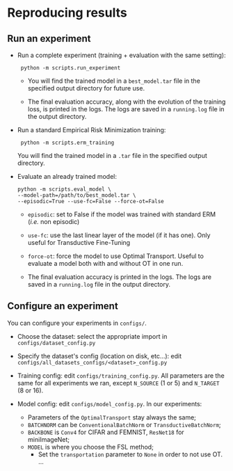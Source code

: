 # Reproducing results

## Run an experiment

- Run a complete experiment (training + evaluation with the same setting):
  
    ``` python -m scripts.run_experiment```

    - You will find the trained model in a `best_model.tar` file in the specified output directory for
    future use.
    
    - The final evaluation accuracy, along with the evolution of the training loss, is printed in the logs.
    The logs are saved in a `running.log` file in the output directory.

- Run a standard Empirical Risk Minimization training:

    ``` python -m scripts.erm_training```

    You will find the trained model in a `.tar` file in the specified output directory.

- Evaluate an already trained model:

    ``` 
    python -m scripts.eval_model \
    --model-path=/path/to/best_model.tar \
    --episodic=True --use-fc=False --force-ot=False
  ```
    - `episodic`: set to False if the model was trained with standard ERM (*i.e.* non episodic)
  
    - `use-fc`: use the last linear layer of the model (if it has one). Only useful for Transductive Fine-Tuning
    
    - `force-ot`: force the model to use Optimal Transport. Useful to evaluate a model both with and without OT in one run.

    - The final evaluation accuracy is printed in the logs.
    The logs are saved in a `running.log` file in the output directory.

## Configure an experiment

You can configure your experiments in `configs/`.

- Choose the dataset: select the appropriate import in `configs/dataset_config.py`
- Specify the dataset's config (location on disk, etc...): edit `configs/all_datasets_configs/<dataset>_config.py`
- Training config: edit `configs/training_config.py`. All parameters are the same for all experiments we ran, except `N_SOURCE` (1 or 5) and `N_TARGET` (8 or 16).
- Model config: edit `configs/model_config.py`. In our experiments:

    - Parameters of the `OptimalTransport` stay always the same;
    - `BATCHNORM` can be `ConventionalBatchNorm` or `TransductiveBatchNorm`;
    - `BACKBONE` is `Conv4` for CIFAR and FEMNIST, `ResNet18` for miniImageNet;
    - `MODEL` is where you choose the FSL method;
      - Set the `transportation` parameter to `None` in order to not use OT.
  ...